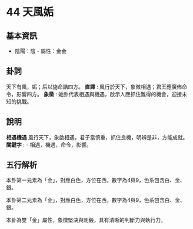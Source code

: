 # 44 天風姤

## 基本資訊
- 陰陽：陰 - 屬性：金金 
## 卦詞
天下有風，姤；后以施命誥四方。
 **直譯** : 風行於天下，象徵相遇；君王應廣佈命令，影響四方。
 **象徵** : 姤卦代表相遇與機遇，啟示人應抓住難得的機會，迎接未知的挑戰。
## 說明
**相遇機遇** 風行天下，象啟相遇，君子當慎重，抓住良機，明辨是非，方能成就。
**關鍵字** : - 相遇，機遇，命令，影響。
## 五行解析
本卦第一元素為「金」，對應白色，方位在西，數字為4與9，色系包含白、金、銀。

本卦第二元素為「金」，對應白色，方位在西，數字為4與9，色系包含白、金、銀。

本卦為雙「金」屬性，象徵堅決與剛毅，具有清晰的判斷力與執行力。

